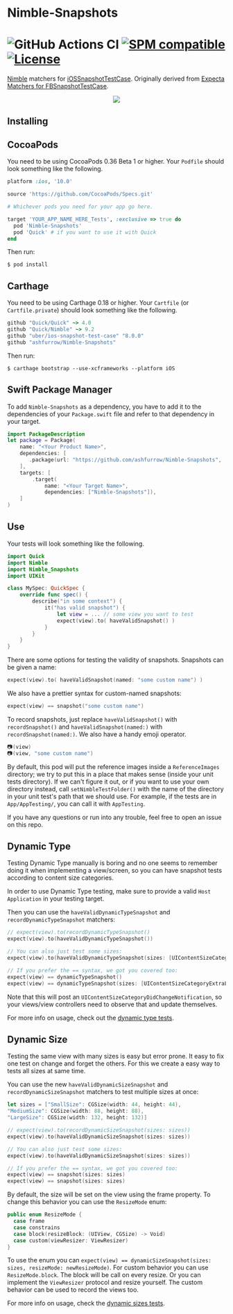 # Nimble-Snapshots

![GitHub Actions CI](https://github.com/ashfurrow/Nimble-Snapshots/actions/workflows/build-and-test.yml/badge.svg?branch=master)
[![SPM compatible](https://img.shields.io/badge/SPM-compatible-brightgreen)](https://swift.org/package-manager)
[![License](https://img.shields.io/github/license/ashfurrow/Nimble-Snapshots.svg)](https://github.com/ashfurrow/Nimble-Snapshots/blob/master/LICENSE)
=============================

[Nimble](https://github.com/Quick/Nimble) matchers for [iOSSnapshotTestCase](https://github.com/uber/ios-snapshot-test-case).
Originally derived from [Expecta Matchers for FBSnapshotTestCase](https://github.com/dblock/ios-snapshot-test-case-expecta).

<p align="center">
<img src="http://gifs.ashfurrow.com/click.gif" />
</p>

Installing
----------

## CocoaPods

You need to be using CocoaPods 0.36 Beta 1 or higher. Your `Podfile` should look
something like the following.

```rb
platform :ios, '10.0'

source 'https://github.com/CocoaPods/Specs.git'

# Whichever pods you need for your app go here.

target 'YOUR_APP_NAME_HERE_Tests', :exclusive => true do
  pod 'Nimble-Snapshots'
  pod 'Quick' # if you want to use it with Quick
end
```

Then run:
```
$ pod install
```

## Carthage

You need to be using Carthage 0.18 or higher. Your `Cartfile` (or `Cartfile.private`) should look
something like the following.

```rb
github "Quick/Quick" ~> 4.0
github "Quick/Nimble" ~> 9.2
github "uber/ios-snapshot-test-case" "8.0.0"
github "ashfurrow/Nimble-Snapshots"
```

Then run:
```
$ carthage bootstrap --use-xcframeworks --platform iOS
```

## Swift Package Manager

To add `Nimble-Snapshots` as a dependency, you have to add it to the dependencies of your `Package.swift` file and refer to that dependency in your target.

```swift
import PackageDescription
let package = Package(
    name: "<Your Product Name>",
    dependencies: [
       .package(url: "https://github.com/ashfurrow/Nimble-Snapshots", .upToNextMajor(from: "9.0.0"))
    ],
    targets: [
        .target(
            name: "<Your Target Name>",
            dependencies: ["Nimble-Snapshots"]),
    ]
)
```

Use
---

Your tests will look something like the following.

```swift
import Quick
import Nimble
import Nimble_Snapshots
import UIKit

class MySpec: QuickSpec {
    override func spec() {
        describe("in some context") {
            it("has valid snapshot") {
                let view = ... // some view you want to test
                expect(view).to( haveValidSnapshot() )
            }
        }
    }
}
```

There are some options for testing the validity of snapshots. Snapshots can be
given a name:

```swift
expect(view).to( haveValidSnapshot(named: "some custom name") )
```

We also have a prettier syntax for custom-named snapshots:

```swift
expect(view) == snapshot("some custom name")
```

To record snapshots, just replace `haveValidSnapshot()` with `recordSnapshot()`
and `haveValidSnapshot(named:)` with `recordSnapshot(named:)`. We also have a
handy emoji operator.

```swift
📷(view)
📷(view, "some custom name")
```

By default, this pod will put the reference images inside a `ReferenceImages`
directory; we try to put this in a place that makes sense (inside your unit
tests directory). If we can't figure it out, or if you want to use your own
directory instead, call `setNimbleTestFolder()` with the name of the directory
in your unit test's path that we should use. For example, if the tests are in
`App/AppTesting/`, you can call it with `AppTesting`.

If you have any questions or run into any trouble, feel free to open an issue
on this repo.

## Dynamic Type

Testing Dynamic Type manually is boring and no one seems to remember doing it
when implementing a view/screen, so you can have snapshot tests according to
content size categories.

In order to use Dynamic Type testing, make sure to provide a valid `Host Application` in your testing target.

Then you can use the `haveValidDynamicTypeSnapshot` and
`recordDynamicTypeSnapshot` matchers:

```swift
// expect(view).to(recordDynamicTypeSnapshot()
expect(view).to(haveValidDynamicTypeSnapshot())

// You can also just test some sizes:
expect(view).to(haveValidDynamicTypeSnapshot(sizes: [UIContentSizeCategoryExtraLarge]))

// If you prefer the == syntax, we got you covered too:
expect(view) == dynamicTypeSnapshot()
expect(view) == dynamicTypeSnapshot(sizes: [UIContentSizeCategoryExtraLarge])
```

Note that this will post an `UIContentSizeCategoryDidChangeNotification`,
so your views/view controllers need to observe that and update themselves.

For more info on usage, check out the
[dynamic type tests](Bootstrap/BootstrapTests/DynamicTypeTests.swift).



## Dynamic Size

Testing the same view with many sizes is easy but error prone. It easy to fix one test
on change and forget the others. For this we create a easy way to tests all sizes at same time.

You can use the new `haveValidDynamicSizeSnapshot` and `recordDynamicSizeSnapshot`
matchers to test multiple sizes at once:

```swift
let sizes = ["SmallSize": CGSize(width: 44, height: 44),
"MediumSize": CGSize(width: 88, height: 88),
"LargeSize": CGSize(width: 132, height: 132)]

// expect(view).to(recordDynamicSizeSnapshot(sizes: sizes))
expect(view).to(haveValidDynamicSizeSnapshot(sizes: sizes))

// You can also just test some sizes:
expect(view).to(haveValidDynamicSizeSnapshot(sizes: sizes))

// If you prefer the == syntax, we got you covered too:
expect(view) == snapshot(sizes: sizes)
expect(view) == snapshot(sizes: sizes)
```

By default, the size will be set on the view using the frame property. To change this behavior
you can use the `ResizeMode` enum:

```swift
public enum ResizeMode {
  case frame
  case constrains
  case block(resizeBlock: (UIView, CGSize) -> Void)
  case custom(viewResizer: ViewResizer)
}
```
To use the enum you can `expect(view) == dynamicSizeSnapshot(sizes: sizes, resizeMode: newResizeMode)`.
For custom behavior you can use `ResizeMode.block`. The block will be call on every resize. Or you can
implement the `ViewResizer` protocol and resize yourself.
The custom behavior can be used to record the views too.

For more info on usage, check the [dynamic sizes tests](Bootstrap/BootstrapTests/DynamicSizeTests.swift).

